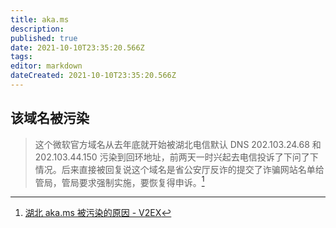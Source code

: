 ```yaml
---
title: aka.ms
description: 
published: true
date: 2021-10-10T23:35:20.566Z
tags:
editor: markdown
dateCreated: 2021-10-10T23:35:20.566Z
---
```


## 该域名被污染

> 这个微软官方域名从去年底就开始被湖北电信默认 DNS 202.103.24.68 和 202.103.44.150 污染到回环地址，前两天一时兴起去电信投诉了下问了下情况。后来直接被回复说这个域名是省公安厅反诈的提交了诈骗网站名单给管局，管局要求强制实施，要恢复得申诉。[^801447]

[^801447]: [湖北 aka.ms 被污染的原因 - V2EX](https://web.archive.org/web/20210915054502/https://v2ex.com/t/801447)
